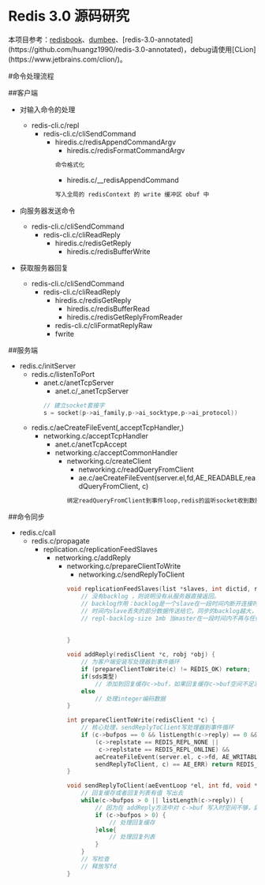 Redis 3.0 源码研究
============================
本项目参考：[redisbook](http://origin.redisbook.com)、[dumbee](http://dumbee.net/archives/114')、[redis-3.0-annotated](https://github.com/huangz1990/redis-3.0-annotated)，debug请使用[CLion](https://www.jetbrains.com/clion/)。

#命令处理流程

##客户端
- 对输入命令的处理
    - redis-cli.c/repl
        - redis-cli.c/cliSendCommand
            - hiredis.c/redisAppendCommandArgv
                - hiredis.c/redisFormatCommandArgv
                ```markdown
                命令格式化
                ```
                - hiredis.c/__redisAppendCommand    
                ```markdown
                写入全局的 redisContext 的 write 缓冲区 obuf 中
                ```
                                
- 向服务器发送命令
    - redis-cli.c/cliSendCommand
        - redis-cli.c/cliReadReply
            - hiredis.c/redisGetReply
                - hiredis.c/redisBufferWrite

- 获取服务器回复
    - redis-cli.c/cliSendCommand
        - redis-cli.c/cliReadReply
            - hiredis.c/redisGetReply
                - hiredis.c/redisBufferRead
                - hiredis.c/redisGetReplyFromReader
            - redis-cli.c/cliFormatReplyRaw
            - fwrite
            
 ##服务端
 - redis.c/initServer
    - redis.c/listenToPort
        - anet.c/anetTcpServer
            - anet.c/_anetTcpServer
            ```C
            // 建立socket套接字
            s = socket(p->ai_family,p->ai_socktype,p->ai_protocol))
            ```
    - redis.c/aeCreateFileEvent(,acceptTcpHandler,)
        - networking.c/acceptTcpHandler
            - anet.c/anetTcpAccept
            - networking.c/acceptCommonHandler
                - networking.c/createClient
                    - networking.c/readQueryFromClient
                    - ae.c/aeCreateFileEvent(server.el,fd,AE_READABLE,readQueryFromClient, c)
                    ```markdown
                    绑定readQueryFromClient到事件loop,redis的监听socket收到数据时将调用该函数进行处理
                    ```
                    
 ##命令同步
 - redis.c/call
    - redis.c/propagate
        - replication.c/replicationFeedSlaves
            - networking.c/addReply
                - networking.c/prepareClientToWrite
                    - networking.c/sendReplyToClient
                    ```C
                    void replicationFeedSlaves(list *slaves, int dictid, robj **argv, int argc) {
                        // 没有backlog ，则说明没有从服务器直接返回。
                        // backlog作用：backlog是一个slave在一段时间内断开连接时记录salve数据的缓冲，所以一个slave在重新连接时，不必要全量的同步，而是一个增量同步就足够了，将在断开连接的这段
                        // 时间内slave丢失的部分数据传送给它。同步的backlog越大，slave能够进行增量同步并且允许断开连接的时间就越长。backlog只分配一次并且至少需要一个slave连接
                        // repl-backlog-size 1mb 当master在一段时间内不再与任何slave连接，backlog将会释放。以下选项配置了从最后一个 slave断开开始计时多少秒后，backlog缓冲将会释放。  0表示永不释放backlog  repl-backlog-ttl 3600
                        
                        
                    }
                    
                    void addReply(redisClient *c, robj *obj) {
                        // 为客户端安装写处理器到事件循环
                        if (prepareClientToWrite(c) != REDIS_OK) return;
                        if(sds类型)
                            // 添加到回复缓存c->buf，如果回复缓存c->buf空间不足添加到回复链表c->reply
                        else
                            // 处理integer编码数据
                    }
                    
                    int prepareClientToWrite(redisClient *c) {
                        // 核心处理，sendReplyToClient写处理器到事件循环
                        if (c->bufpos == 0 && listLength(c->reply) == 0 &&
                            (c->replstate == REDIS_REPL_NONE ||
                             c->replstate == REDIS_REPL_ONLINE) &&
                            aeCreateFileEvent(server.el, c->fd, AE_WRITABLE,
                            sendReplyToClient, c) == AE_ERR) return REDIS_ERR;
                    }
                    
                    void sendReplyToClient(aeEventLoop *el, int fd, void *privdata, int mask){
                        // 回复缓存或者回复列表有值 写出去
                        while(c->bufpos > 0 || listLength(c->reply)) {
                            // 因为在 addReply方法中对 c->buf 写入时空间不够，就复制到 c->reply 链表中了，所以有如下处理。
                            if (c->bufpos > 0) {
                                // 处理回复缓存
                            }else{
                                // 处理回复列表
                            }
                        }
                        // 写检查
                        // 释放写fd
                    }
                     ```